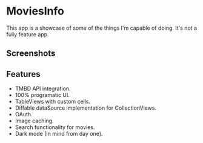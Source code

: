 # MoviesInfo
This app is a showcase of some of the things I'm capable of doing. It's not a fully feature app.

## Screenshots

## Features
* TMBD API integration.
* 100% programatic UI.
* TableViews with custom cells.
* Diffable dataSource implementation for CollectionViews.
* OAuth.
* Image caching.
* Search functionality for movies.
* Dark mode (In mind from day one).
